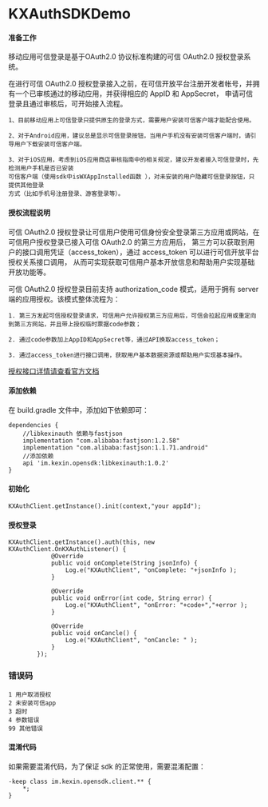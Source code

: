 # KXAuthSDKDemo
#### 准备工作
移动应用可信登录是基于OAuth2.0 协议标准构建的可信 OAuth2.0 授权登录系统。

在进行可信 OAuth2.0 授权登录接入之前，在可信开放平台注册开发者帐号，并拥有一个已审核通过的移动应用，并获得相应的 AppID 和 AppSecret，
申请可信登录且通过审核后，可开始接入流程。
```
1、目前移动应用上可信登录只提供原生的登录方式，需要用户安装可信客户端才能配合使用。

2、对于Android应用，建议总是显示可信登录按钮，当用户手机没有安装可信客户端时，请引导用户下载安装可信客户端。

3、对于iOS应用，考虑到iOS应用商店审核指南中的相关规定，建议开发者接入可信登录时，先检测用户手机是否已安装
可信客户端（使用sdk中isWXAppInstalled函数 ），对未安装的用户隐藏可信登录按钮，只提供其他登录
方式（比如手机号注册登录、游客登录等）。
```

#### 授权流程说明
可信 OAuth2.0 授权登录让可信用户使用可信身份安全登录第三方应用或网站，在可信用户授权登录已接入可信 OAuth2.0 的第三方应用后，
第三方可以获取到用户的接口调用凭证（access_token），通过 access_token 可以进行可信开放平台授权关系接口调用，
从而可实现获取可信用户基本开放信息和帮助用户实现基础开放功能等。

可信 OAuth2.0 授权登录目前支持 authorization_code 模式，适用于拥有 server 端的应用授权。该模式整体流程为：
```
1. 第三方发起可信授权登录请求，可信用户允许授权第三方应用后，可信会拉起应用或重定向到第三方网站，并且带上授权临时票据code参数；

2. 通过code参数加上AppID和AppSecret等，通过API换取access_token；

3. 通过access_token进行接口调用，获取用户基本数据资源或帮助用户实现基本操作。
```
  [授权接口详情请查看官方文档](https://developers.weixin.qq.com/doc/oplatform/Mobile_App/WeChat_Login/Development_Guide.html)
#### 添加依赖
在 build.gradle 文件中，添加如下依赖即可：
```
dependencies {
    //libkexinauth 依赖与fastjson
    implementation "com.alibaba:fastjson:1.2.58"
    implementation "com.alibaba:fastjson:1.1.71.android"
    //添加依赖
    api 'im.kexin.opensdk:libkexinauth:1.0.2'
}
```
#### 初始化
```
KXAuthClient.getInstance().init(context,"your appId");
```
#### 授权登录
```
KXAuthClient.getInstance().auth(this, new KXAuthClient.OnKXAuthListener() {
            @Override
            public void onComplete(String jsonInfo) {
                Log.e("KXAuthClient", "onComplete: "+jsonInfo );
            }

            @Override
            public void onError(int code, String error) {
                Log.e("KXAuthClient", "onError: "+code+","+error );
            }

            @Override
            public void onCancle() {
                Log.e("KXAuthClient", "onCancle: " );
            }
        });
```
### 错误码
```
1 用户取消授权
2 未安装可信app
3 超时
4 参数错误
99 其他错误
```

#### 混淆代码
如果需要混淆代码，为了保证 sdk 的正常使用，需要混淆配置：
```
-keep class im.kexin.opensdk.client.** {
    *;
}
```